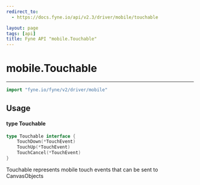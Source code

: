 ```yaml
---
redirect_to:
  - https://docs.fyne.io/api/v2.3/driver/mobile/touchable

layout: page
tags: [api]
title: Fyne API "mobile.Touchable"
---
```



# mobile.Touchable
---
```go
import "fyne.io/fyne/v2/driver/mobile"
```

## Usage

#### type Touchable

```go
type Touchable interface {
	TouchDown(*TouchEvent)
	TouchUp(*TouchEvent)
	TouchCancel(*TouchEvent)
}
```

Touchable represents mobile touch events that can be sent to CanvasObjects
